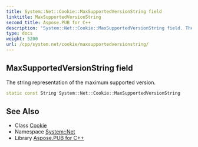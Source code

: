 ```yaml
---
title: System::Net::Cookie::MaxSupportedVersionString field
linktitle: MaxSupportedVersionString
second_title: Aspose.PUB for C++
description: 'System::Net::Cookie::MaxSupportedVersionString field. The string representation of the maximum supported version in C++.'
type: docs
weight: 5200
url: /cpp/system.net/cookie/maxsupportedversionstring/
---
```

## MaxSupportedVersionString field


The string representation of the maximum supported version.

```cpp
static const String System::Net::Cookie::MaxSupportedVersionString
```

## See Also

* Class [Cookie](../)
* Namespace [System::Net](../../)
* Library [Aspose.PUB for C++](../../../)
